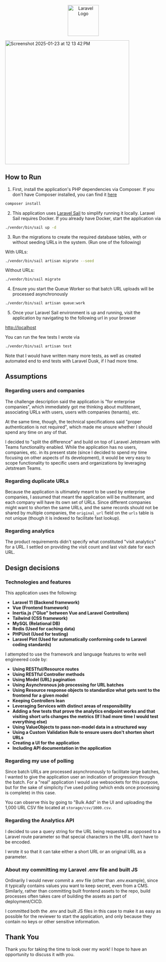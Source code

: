 <p align="center"><a href="https://wemod.com" target="_blank"><img src="https://wemod.com/static/images/wemod-logo-40777eae11.webp" width="100" alt="Laravel Logo"></a></p>

<img width="400" alt="Screenshot 2025-01-23 at 12 13 42 PM" src="https://github.com/user-attachments/assets/1b9c78df-02c0-4839-b5b3-f50fbe151a05" style="display: block;"/>


## How to Run

1) First, install the application's PHP dependencies via Composer. If you don't have Composer installed, you can find it [here](https://getcomposer.org/)

```bash
composer install
```

2) This application uses [Laravel Sail](https://laravel.com/docs/11.x/sail) to simplify running it locally. Laravel Sail requires Docker. If you already have Docker, start the application via

```bash
./vendor/bin/sail up -d
```

3) Run the migrations to create the required database tables, with or without seeding URLs in the system. (Run one of the following)

With URLs:

```bash
./vendor/bin/sail artisan migrate --seed
```

Without URLs:

```bash
./vendor/bin/sail migrate
```

4) Ensure you start the Queue Worker so that batch URL uploads will be processed asynchronously

```bash
./vendor/bin/sail artisan queue:work
```

5) Once your Laravel Sail environment is up and running, visit the application by navigating to the following url in your browser

[http://localhost](http://localhost)

You can run the few tests I wrote via

```bash
./vendor/bin/sail artisan test
```

Note that I would have written many more tests, as well as created automated end to end tests with Laravel Dusk, if I had more time.

## Assumptions

### Regarding users and companies
The challenge description said the application is "for enterprise companies", which immediately got me thinking about multitenant, associating URLs with users, users with companies (tenants), etc. 

At the same time, though, the technical specifications said "proper authentication is not required", which made me unsure whether I should spend any time on any of that. 

I decided to "split the difference" and build on top of Laravel Jetstream with Teams functionality enabled. While the application has no users, companies, etc. in its present state (since I decided to spend my time focusing on other aspects of its development), it would be very easy to scope functionality to specific users and organizations by leveraging Jetstream Teams.

### Regarding duplicate URLs
Because the application is ultimately meant to be used by enterprise companies, I assumed that meant the application will be multitenant, and each company will have its own set of URLs. Since different companies might want to shorten the same URLs, and the same records should not be shared by multiple companies, the `original_url` field on the `urls` table is not unique (though it is indexed to facilitate fast lookup). 

### Regarding analytics
The product requirements didn't specify what constituted "visit analytics" for a URL. I settled on providing the visit count and last visit date for each URL.

## Design decisions
### Technologies and features 
This application uses the following:
- **Laravel 11 (Backend framework)**
- **Vue (Frontend framework)**
- **Inertia.js ("Glue" between Vue and Laravel Controllers)**
- **Tailwind (CSS framework)**
- **MySQL (Relational DB)**
- **Redis (Used for caching data)**
- **PHPUnit (Used for testing)**
- **Laravel Pint (Used for automatically conforming code to Laravel coding standards)**

I attempted to use the framework and language features to write well engineered code by:

- **Using RESTful/Resource routes**
- **Using RESTful Controller methods**
- **Using Model (URL) pagination**
- **Using Asynchronous job processing for URL batches**
- **Using Resource response objects to standardize what gets sent to the frontend for a given model**
- **Keeping Controllers lean**
- **Leveraging Services with distinct areas of responsibility**
- **Adding a few tests that prove the analytics endpoint works and that visiting short urls changes the metrics (If I had more time I would test everything else)**
- **Using ValueObjects to pass non-model data in a structured way**
- **Using a Custom Validation Rule to ensure users don't shorten short URLs**
- **Creating a UI for the application**
- **Including API documentation in the application**

### Regarding my use of polling
Since batch URLs are processed asynchronously to facilitate large batches, I wanted to give the application user an indication of progression through the batch. For a "real" application I would use websockets for this purpose, but for the sake of simplicity I've used polling (which ends once processing is complete) in this case. 

You can observe this by going to "Bulk Add" in the UI and uploading the 1,000 URL CSV file located at `storage/csv/1000.csv`.

### Regarding the Analytics API
I decided to use a query string for the URL being requested as opposed to a Laravel route parameter so that special characters in the URL don't have to be encoded.

I wrote it so that it can take either a short URL or an original URL as a parameter.

### About my committing my Laravel .env file and built JS
Ordinarily I would never commit a .env file (other than .env.example), since it typically contains values you want to keep secret, even from a CMS. Similarly, rather than committing built frontend assets to the repo, build processes often takes care of building the assets as part of deployment/CICD. 

I committed both the .env and built JS files in this case to make it as easy as possible for the reviewer to start the application, and only because they contain no keys or other sensitive information.

## Thank You
Thank you for taking the time to look over my work! I hope to have an opportunity to discuss it with you.
